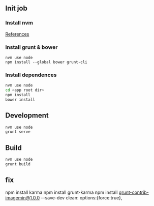 ## Init job

### Install nvm

[References](https://github.com/creationix/nvm)

### Install grunt & bower
```
nvm use node
npm install --global bower grunt-cli
```

### Install dependences

```bash
nvm use node
cd <app root dir>
npm install
bower install
```

## Development

```bash
nvm use node
grunt serve 
```

## Build

```bash
nvm use node
grunt build
```


## fix
npm install karma
npm install grunt-karma
npm install grunt-contrib-imagemin@1.0.0 --save-dev
clean: options:{force:true},


